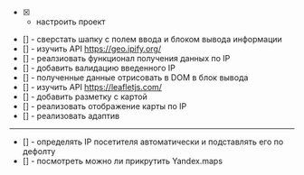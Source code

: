 - [x] - настроить проект
- [] - сверстать шапку с полем ввода и блоком вывода информации
- [] - изучить API https://geo.ipify.org/
- [] - реалзиовать функционал получения данных по IP
- [] - добавить валидацию введенного IP
- [] - полученные данные отрисовать в DOM в блок вывода
- [] - изучить API https://leafletjs.com/
- [] - добавить разметку с картой
- [] - реализовать отображение карты по IP
- [] - реализовать адаптив

---
- [] - определять IP посетителя автоматически и подставлять его по дефолту
- [] - посмотреть можно ли прикрутить Yandex.maps